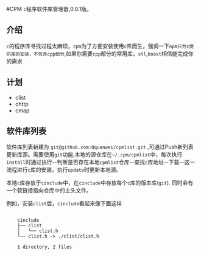 #CPM
`c`程序软件库管理器,0.0.1版。

## 介绍
`c`的程序库寻找过程太麻烦，`cpm`为了方便安装使用`c`库而生，强调一下`npm只为c提供库的安装，不包含cpp部分`,如果你需要`cpp`部分的常用库，`stl`,`boost`相信能完成你的需求

## 计划

* clist
* chttp
* cmap

## 软件库列表
软件库列表新建为 `git@github.com:Qquanwei/cpmlist.git` ,可通过Push新列表更新库源。需要使用`git`功能,本地的源仓库在`~/.cpm/cpmlist`中，每次执行`install`时通过执行--判断是否存在本地`cpmlist`仓库--查找`c`库地址--下载--这一流程进行`c`库的安装。执行`update`时更新本地源。

本地`c`库存放于`cinclude`中，在`cinclude`中存放每个`c`库的版本库(`git`). 同时会有一个软链接指向仓库中的主头文件。

例如，安装`clist`后，`cinclude`看起来像下面这样
```shell

    cinclude
    ├── clist
    │   └── clist.h
    └── clist.h -> ./clist/clist.h

    1 directory, 2 files

```



